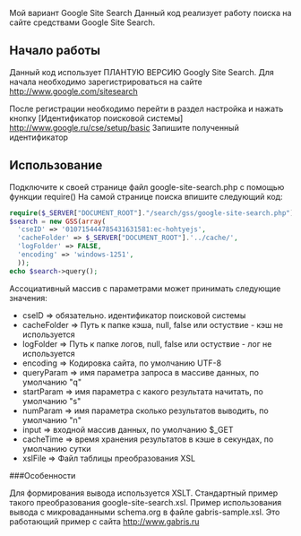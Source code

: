 Мой вариант Google Site Search
Данный код реализует работу поиска на сайте средствами Google Site Search.

## Начало работы

Данный код использует ПЛАНТУЮ ВЕРСИЮ Googlу Site Search. Для начала необходимо зарегистрироваться на сайте http://www.google.com/sitesearch

После регистрации необходимо перейти в раздел настройка и нажать кнопку [Идентификатор поисковой системы] http://www.google.ru/cse/setup/basic Запишите полученный идентификатор

## Использование

Подключите к своей странице файл google-site-search.php с помощью функции require() На самой странице поиска впишите следующий код:
```php
require($_SERVER["DOCUMENT_ROOT"]."/search/gss/google-site-search.php"); 
$search = new GSS(array( 
  'cseID' => '010715444785431631581:ec-hohtyejs', 
  'cacheFolder' => $_SERVER["DOCUMENT_ROOT"].'../cache/', 
  'logFolder' => FALSE, 
  'encoding' => 'windows-1251', 
  )); 
echo $search->query();
```

Ассоциативный массив с параметрами может принимать следующие значения:

* cseID => обязательно. идентификатор поисковой системы
* cacheFolder => Путь к папке кэша, null, false или остуствие - кэш не используется
* logFolder => Путь к папке логов, null, false или остуствие - лог не используется
* encoding => Кодировка сайта, по умолчанию UTF-8
* queryParam => имя параметра запроса в массиве данных, по умолчанию "q"
* startParam => имя параметра с какого результата начитать, по умолчанию "s"
* numParam => имя параметра сколько результатов выводить, по умолчанию "n"
* input => входной массив данных, по умолчанию $_GET
* cacheTime => время хранения результатов в кэше в секундах, по умолчанию сутки
* xslFile => Файл таблицы преобразования XSL

###Особенности

Для формирования вывода используется XSLT. Стандартный пример такого преобразования google-site-search.xsl. Пример использования вывода с микроваданными schema.org в файле gabris-sample.xsl. Это работающий пример с сайта http://www.gabris.ru
